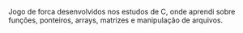 Jogo de forca desenvolvidos nos estudos de C, onde aprendi sobre funções, ponteiros, arrays, matrizes e manipulação de arquivos.
